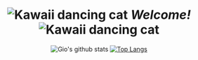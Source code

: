 <div align="center">
  
# ![Kawaii dancing cat](https://i.giphy.com/media/IcJ6n6VJNjRNS/giphy.webp) _Welcome!_ ![Kawaii dancing cat](https://i.giphy.com/media/IcJ6n6VJNjRNS/giphy.webp)



![Gio's github stats](https://github-readme-stats.vercel.app/api?username=MonoSpaceGCM&count_private=true&show_icons=true&theme=buefy)
[![Top Langs](https://github-readme-stats.vercel.app/api/top-langs/?username=MonoSpaceGCM&theme=buefy&layout=compact)](https://github.com/da-edra/github-readme-stats)

<!---
![Kobayashi typing](https://thumbs.gfycat.com/EnchantedBouncyAfricanpiedkingfisher-size_restricted.gif)
--->

</div>



<!---
- 👋 Hi, I’m @MonoSpaceGCM
- 👀 I’m interested in ...
- 🌱 I’m currently learning ...
- 💞️ I’m looking to collaborate on ...
- 📫 How to reach me ...


MonoSpaceGCM/MonoSpaceGCM is a ✨ special ✨ repository because its `README.md` (this file) appears on your GitHub profile.
You can click the Preview link to take a look at your changes.
--->
